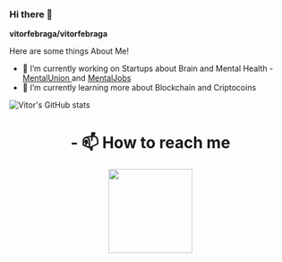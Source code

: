 
### Hi there 👋


**vitorfebraga/vitorfebraga** 

Here are some things About Me!

- 🔭 I’m currently working on Startups about Brain and Mental Health
     -[ MentalUnion ](https://mentalunion.com) and [ MentalJobs ](https://bit.ly/3oFyJ63)
- 🌱 I’m currently learning more about Blockchain and Criptocoins



![Vitor's GitHub stats](https://github-readme-stats.vercel.app/api?username=vitorfebraga&show_icons=true&theme=radical)


<h1 align="center">- 📫 How to reach me</h1>
<div align="center">
<img width="150px" src="https://ik.imagekit.io/kxgs2j3ypn9/qrcode_qE3Djxh3UY.png">
</div>


